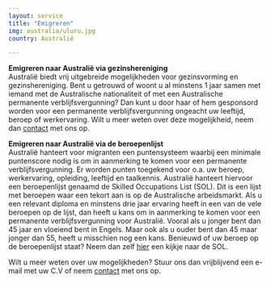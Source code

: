 ```yaml
---
layout: service
title: "Emigreren"
img: australia/uluru.jpg
country: Australië

---
```

<strong>Emigreren naar Australië via gezinshereniging</strong><br/>
Australië biedt vrij uitgebreide mogelijkheden voor gezinsvorming en gezinshereniging. Bent u getrouwd of woont u al minstens 1 jaar samen met iemand met de Australische nationaliteit of met een Australische permanente verblijfsvergunning? Dan kunt u door haar of hem gesponsord worden voor een permanente verblijfsvergunning ongeacht uw leeftijd, beroep of werkervaring. Wilt u meer weten over deze mogelijkheid, neem dan <a href="{{ site.baseurl }}/contact">contact</a> met ons op.

<strong>Emigreren naar Australië via de beroepenlijst</strong><br/>
Australië hanteert voor migranten een puntensysteem waarbij een minimale puntenscore nodig is om in aanmerking te komen voor een permanente verblijfsvergunning. Er worden punten toegekend voor o.a. uw beroep, werkervaring, opleiding, leeftijd en taalkennis. Australië hanteert hiervoor een beroepenlijst genaamd de Skilled Occupations List (SOL). Dit is een lijst met beroepen waar een tekort aan is op de Australische arbeidsmarkt. Als u een relevant diploma en minstens drie jaar ervaring heeft in een van de vele beroepen op de lijst, dan heeft u kans om in aanmerking te komen voor een permanente verblijfsvergunning voor Australië. Vooral als u jonger bent dan 45 jaar en vloeiend bent in Engels. Maar ook als u ouder bent dan 45 maar jonger dan 55, heeft u misschien nog een kans. Benieuwd of uw beroep op de beroepenlijst staat? Neem dan zelf
<a href="https://immi.homeaffairs.gov.au/visas/working-in-australia/skill-occupation-list" target="_blank">hier</a> een kijkje naar de SOL.

Wilt u meer weten over uw mogelijkheden? Stuur ons dan vrijblijvend een e-mail met uw C.V of neem <a href="{{ site.baseurl }}/contact">contact</a> met ons op.
